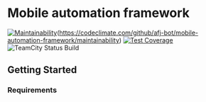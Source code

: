 # Mobile automation framework 
[![Maintainability](https://api.codeclimate.com/v1/badges/6cd56c505c1f876e773d/maintainability)](https://codeclimate.com/github/afj-bot/mobile-automation-framework/maintainability)(https://codeclimate.com/github/afj-bot/mobile-automation-framework/maintainability) [![Test Coverage](https://api.codeclimate.com/v1/badges/6cd56c505c1f876e773d/test_coverage)](https://codeclimate.com/github/afj-bot/mobile-automation-framework/test_coverage) ![TeamCity Status Build](http://134.249.164.109/app/rest/builds/buildType:AfjSolution_MobileTestFramework/statusIcon.svg)


 ## Getting Started
 
 ### Requirements 
 
 
